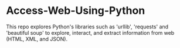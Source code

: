 # Access-Web-Using-Python
This repo explores Python's libraries such as 'urllib', 'requests' and 'beautiful soup' to explore, interact, and extract information from web (HTML, XML, and JSON). 
